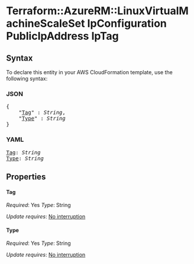 # Terraform::AzureRM::LinuxVirtualMachineScaleSet IpConfiguration PublicIpAddress IpTag

## Syntax

To declare this entity in your AWS CloudFormation template, use the following syntax:

### JSON

<pre>
{
    "<a href="#tag" title="Tag">Tag</a>" : <i>String</i>,
    "<a href="#type" title="Type">Type</a>" : <i>String</i>
}
</pre>

### YAML

<pre>
<a href="#tag" title="Tag">Tag</a>: <i>String</i>
<a href="#type" title="Type">Type</a>: <i>String</i>
</pre>

## Properties

#### Tag

_Required_: Yes
_Type_: String

_Update requires_: [No interruption](https://docs.aws.amazon.com/AWSCloudFormation/latest/UserGuide/using-cfn-updating-stacks-update-behaviors.html#update-no-interrupt)

#### Type

_Required_: Yes
_Type_: String

_Update requires_: [No interruption](https://docs.aws.amazon.com/AWSCloudFormation/latest/UserGuide/using-cfn-updating-stacks-update-behaviors.html#update-no-interrupt)


